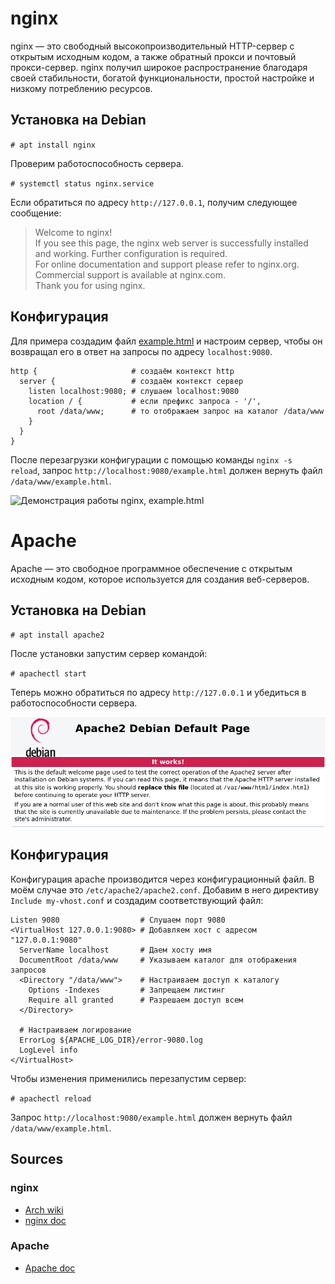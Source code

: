 # nginx

nginx — это свободный высокопроизводительный HTTP-сервер с открытым исходным кодом, а также обратный прокси и почтовый прокси-сервер. nginx получил широкое распространение благодаря своей стабильности, богатой функциональности, простой настройке и низкому потреблению ресурсов. 

## Установка на Debian

`# apt install nginx`

Проверим работоспособность сервера.

`# systemctl status nginx.service`

Если обратиться по адресу `http://127.0.0.1`, получим следующее сообщение:

> Welcome to nginx!<br>
If you see this page, the nginx web server is successfully installed and working. Further configuration is required.<br>
For online documentation and support please refer to nginx.org.
Commercial support is available at nginx.com.<br>
Thank you for using nginx.

## Конфигурация

Для примера создадим файл [example.html](html/example.html) и настроим сервер, чтобы он возвращал его в ответ на запросы по адресу `localhost:9080`.

```
http {                     # создаём контекст http
  server {                 # создаём контекст сервер
    listen localhost:9080; # слушаем localhost:9080
    location / {           # если префикс запроса - '/',
      root /data/www;      # то отображаем запрос на каталог /data/www
    }
  }
}
```

После перезагрузки конфигурации с помощью команды `nginx -s reload`, запрос `http://localhost:9080/example.html` должен вернуть файл `/data/www/example.html`.

<img src="img/hello_nginx.gif" width=625 alt="Демонстрация работы nginx, example.html">

# Apache

Apache — это свободное программное обеспечение с открытым исходным кодом, которое используется для создания веб-серверов. 

## Установка на Debian

`# apt install apache2`

После установки запустим сервер командой:

`# apachectl start`

Теперь можно обратиться по адресу `http://127.0.0.1` и убедиться в работоспособности сервера.

<img src="img/apache_def.png" width=625 alt="Страница по умолчанию Apache">

## Конфигурация

Конфигурация apache производится через конфигурационный файл. В моём случае это `/etc/apache2/apache2.conf`. Добавим в него директиву `Include my-vhost.conf` и создадим соответствующий файл:

```
Listen 9080                  # Слушаем порт 9080
<VirtualHost 127.0.0.1:9080> # Добавляем хост с адресом "127.0.0.1:9080"
  ServerName localhost       # Даем хосту имя
  DocumentRoot /data/www     # Указываем каталог для отображения запросов
  <Directory "/data/www">    # Настраиваем доступ к каталогу
    Options -Indexes         # Запрещаем листинг
    Require all granted      # Разрешаем доступ всем
  </Directory>

  # Настраиваем логирование
  ErrorLog ${APACHE_LOG_DIR}/error-9080.log 
  LogLevel info
</VirtualHost>
```

Чтобы изменения применились перезапустим сервер: 

`# apachectl reload`

Запрос `http://localhost:9080/example.html` должен вернуть файл `/data/www/example.html`.

## Sources 

### nginx

- [Arch wiki](https://wiki.archlinux.org/title/Nginx_(%D0%A0%D1%83%D1%81%D1%81%D0%BA%D0%B8%D0%B9))
- [nginx doc](http://nginx.org/)

### Apache

- [Apache doc](https://httpd.apache.org/docs/current/getting-started.html)
